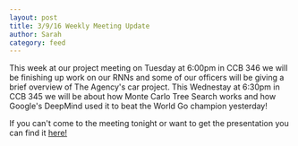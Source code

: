 ```yaml
---
layout: post
title: 3/9/16 Weekly Meeting Update
author: Sarah
category: feed
---
```


This week at our project meeting on Tuesday at 6:00pm in CCB 346 we will be finishing up work on our RNNs and some of our officers will be giving a brief overview of The Agency's car project. This Wednestay at 6:30pm in CCB 345 we will be about how Monte Carlo Tree Search works and how Google's DeepMind used it to beat the World Go champion yesterday!

If you can't come to the meeting tonight or want to get the presentation you can find it [here!](https://docs.google.com/presentation/d/1dM9Nxxxtb1OhP8k-SDgfIc5majorkre5Q-WUUy15t7A/edit#slide=id.g1037b139b7_0_59) 
